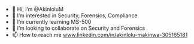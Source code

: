 - 👋 Hi, I’m @AkinloluM
- 👀 I’m interested in Security, Forensics, Compliance
- 🌱 I’m currently learning MS-500
- 💞️ I’m looking to collaborate on Security and Forensics
- 📫 How to reach me www.linkedin.com/in/akinlolu-makinwa-305165181

<!---
AkinloluM/AkinloluM is a ✨ special ✨ repository because its `README.md` (this file) appears on your GitHub profile.
You can click the Preview link to take a look at your changes.
--->
